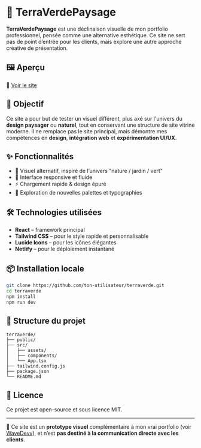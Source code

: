 # 🌿 TerraVerdePaysage

**TerraVerdePaysage** est une déclinaison visuelle de mon portfolio professionnel, pensée comme une alternative esthétique. Ce site ne sert pas de point d’entrée pour les clients, mais explore une autre approche créative de présentation.

## 🖼️ Aperçu

🔗 [Voir le site](https://terraverdepaysage.metlify.app/)

## 🎯 Objectif

Ce site a pour but de tester un visuel différent, plus axé sur l'univers du **design paysager** ou **naturel**, tout en conservant une structure de site vitrine moderne. Il ne remplace pas le site principal, mais démontre mes compétences en **design**, **intégration web** et **expérimentation UI/UX**.

## ✨ Fonctionnalités

- 🌱 Visuel alternatif, inspiré de l’univers "nature / jardin / vert"
- 🎨 Interface responsive et fluide
- ⚡ Chargement rapide & design épuré
- 🧪 Exploration de nouvelles palettes et typographies

## 🛠️ Technologies utilisées

- **React** – framework principal  
- **Tailwind CSS** – pour le style rapide et personnalisable  
- **Lucide Icons** – pour les icônes élégantes  
- **Netlify** – pour le déploiement instantané  

## 📦 Installation locale

```bash
git clone https://github.com/ton-utilisateur/terraverde.git
cd terraverde
npm install
npm run dev
```

## 📁 Structure du projet

```
terraverde/
├── public/
├── src/
│   ├── assets/
│   ├── components/
│   └── App.tsx
├── tailwind.config.js
├── package.json
└── README.md
```

## 📄 Licence

Ce projet est open-source et sous licence MIT.

---

🔧 Ce site est un **prototype visuel** complémentaire à mon vrai portfolio (voir [WaveDevv](https://wavedevv.netlify.app/)), et n’est **pas destiné à la communication directe avec les clients**.
